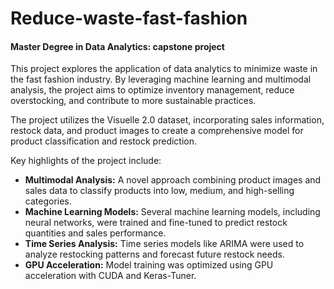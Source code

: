 # Reduce-waste-fast-fashion
#### Master Degree in Data Analytics: capstone project

This project explores the application of data analytics to minimize waste in the fast fashion industry. By leveraging machine learning and multimodal analysis, the project aims to optimize inventory management, reduce overstocking, and contribute to more sustainable practices.

The project utilizes the Visuelle 2.0 dataset, incorporating sales information, restock data, and product images to create a comprehensive model for product classification and restock prediction.

Key highlights of the project include:

- **Multimodal Analysis:** A novel approach combining product images and sales data to classify products into low, medium, and high-selling categories.
- **Machine Learning Models:** Several machine learning models, including neural networks, were trained and fine-tuned to predict restock quantities and sales performance.
- **Time Series Analysis:** Time series models like ARIMA were used to analyze restocking patterns and forecast future restock needs.
- **GPU Acceleration:** Model training was optimized using GPU acceleration with CUDA and Keras-Tuner.
